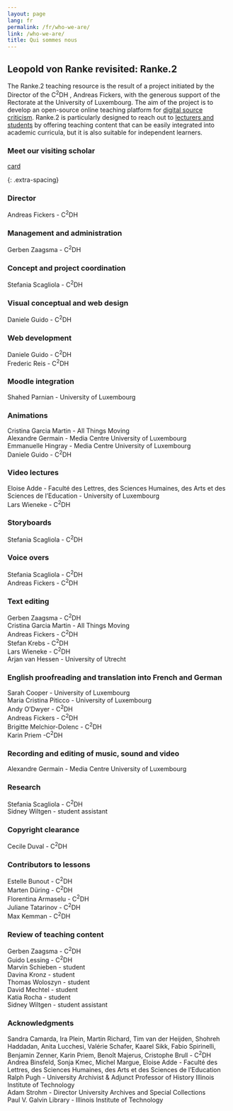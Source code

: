 ```yaml
---
layout: page
lang: fr
permalink: /fr/who-we-are/
link: /who-we-are/
title: Qui sommes nous
---
```


<!-- more -->
## Leopold von Ranke revisited: Ranke.2

The Ranke.2 teaching resource is the result of a project initiated by the Director of the C<sup>2</sup>DH , Andreas Fickers, with the generous support of the Rectorate at the University of Luxembourg. The aim of the project is to develop an open-source online teaching platform for [digital source criticism](http://ojs.viewjournal.eu/index.php/view/article/view/jethc004/4). Ranke.2 is particularly designed to reach out to [lecturers and students](https://www.science.lu/fr/youtube-en-tant-que-source/les-chances-les-risques-dune-historiographie-numerique) by offering teaching content that can be easily integrated into academic curricula, but it is also suitable for independent learners.

### Meet our visiting scholar

[card](ranke-clip)





{: .extra-spacing}
### Director
Andreas Fickers - C<sup>2</sup>DH

### Management and administration
Gerben Zaagsma - C<sup>2</sup>DH

### Concept and project coordination
Stefania Scagliola - C<sup>2</sup>DH

### Visual conceptual and web design
Daniele Guido -  C<sup>2</sup>DH

### Web development
Daniele Guido - C<sup>2</sup>DH  <br>
Frederic Reis - C<sup>2</sup>DH

### Moodle integration
Shahed Parnian - University of Luxembourg

### Animations
Cristina Garcia Martin -  All Things Moving <br>
Alexandre Germain - Media Centre University of Luxembourg <br>
Emmanuelle Hingray -  Media Centre University of Luxembourg <br>
Daniele Guido - C<sup>2</sup>DH

### Video lectures
Eloise Adde -  Faculté des Lettres, des Sciences Humaines, des Arts et des Sciences de l’Education - University of Luxembourg<br>
Lars Wieneke -  C<sup>2</sup>DH

### Storyboards
Stefania Scagliola - C<sup>2</sup>DH

### Voice overs
Stefania Scagliola - C<sup>2</sup>DH  <br>
Andreas Fickers - C<sup>2</sup>DH

### Text editing
Gerben Zaagsma - C<sup>2</sup>DH  <br>
Cristina Garcia Martin - All Things Moving <br>
Andreas Fickers - C<sup>2</sup>DH  <br>
Stefan Krebs - C<sup>2</sup>DH  <br>
Lars Wieneke - C<sup>2</sup>DH  <br>
Arjan van Hessen - University of Utrecht

### English proofreading and translation into French and German
Sarah Cooper  - University of Luxembourg <br>
Maria Cristina Piticco - University of Luxembourg <br>
Andy O’Dwyer  - C<sup>2</sup>DH <br>
Andreas Fickers - C<sup>2</sup>DH  <br>
Brigitte Melchior-Dolenc - C<sup>2</sup>DH  <br>
Karin Priem -C<sup>2</sup>DH

### Recording and editing of music, sound and video
Alexandre Germain - Media Centre University of Luxembourg

### Research
Stefania Scagliola -  C<sup>2</sup>DH  <br>
Sidney Wiltgen - student assistant

### Copyright clearance
Cecile Duval - C<sup>2</sup>DH

### Contributors to lessons
Estelle Bunout - C<sup>2</sup>DH  <br>
Marten Düring - C<sup>2</sup>DH  <br>
Florentina Armaselu - C<sup>2</sup>DH   <br>
Juliane Tatarinov - C<sup>2</sup>DH  <br>
Max Kemman - C<sup>2</sup>DH

### Review of teaching content
Gerben Zaagsma - C<sup>2</sup>DH  <br>
Guido Lessing - C<sup>2</sup>DH  <br>
Marvin Schieben - student <br>
Davina Kronz - student <br>
Thomas Woloszyn - student <br>
David Mechtel - student <br>
Katia Rocha - student <br>
Sidney Wiltgen - student assistant

### Acknowledgments
Sandra Camarda, Ira Plein, Martin Richard, Tim van der Heijden, Shohreh Haddadan, Anita Lucchesi, Valérie Schafer, Kaarel Sikk, Fabio Spirinelli, Benjamin Zenner, Karin Priem, Benoît Majerus, Cristophe Brull - C<sup>2</sup>DH  <br>
Andrea Binsfeld, Sonja Kmec, Michel Margue, Eloise Adde - Faculté des Lettres, des Sciences Humaines, des Arts et des Sciences de l’Education<br>
Ralph Pugh -  University Archivist & Adjunct Professor of History Illinois Institute of Technology  <br>
Adam Strohm - Director University Archives and Special Collections <br>
Paul V. Galvin Library - Illinois Institute of Technology  
